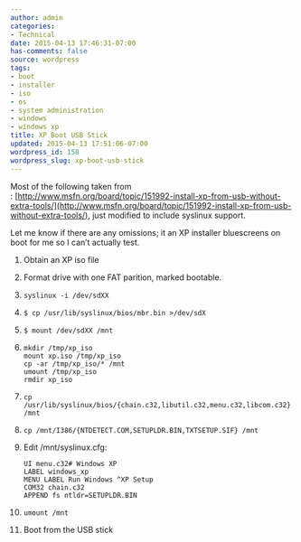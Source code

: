 ```yaml
---
author: admin
categories:
- Technical
date: 2015-04-13 17:46:31-07:00
has-comments: false
source: wordpress
tags:
- boot
- installer
- iso
- os
- system administration
- windows
- windows xp
title: XP Boot USB Stick
updated: 2015-04-13 17:51:06-07:00
wordpress_id: 158
wordpress_slug: xp-boot-usb-stick
---
```

Most of the following taken from : [http://www.msfn.org/board/topic/151992-install-xp-from-usb-without-extra-tools/](http://www.msfn.org/board/topic/151992-install-xp-from-usb-without-extra-tools/), just modified to include syslinux support.

Let me know if there are any omissions; it an XP installer bluescreens on boot for me so I can’t actually test.

1.  Obtain an XP iso file
2.  Format drive with one FAT parition, marked bootable.
3.  
    ```
    syslinux -i /dev/sdXX
    ```
    
4.  
    ```
    $ cp /usr/lib/syslinux/bios/mbr.bin >/dev/sdX
    ```
    
5.  
    ```
    $ mount /dev/sdXX /mnt
    ```
    
6.  
    ```
    mkdir /tmp/xp_iso
    mount xp.iso /tmp/xp_iso
    cp -ar /tmp/xp_iso/* /mnt
    umount /tmp/xp_iso
    rmdir xp_iso
    ```
    
7.  
    ```
    cp /usr/lib/syslinux/bios/{chain.c32,libutil.c32,menu.c32,libcom.c32} /mnt
    ```
    
8.  
    ```
    cp /mnt/I386/{NTDETECT.COM,SETUPLDR.BIN,TXTSETUP.SIF} /mnt
    ```
    
9.  Edit /mnt/syslinux.cfg:
    
    ```
    UI menu.c32# Windows XP
    LABEL windows_xp
    MENU LABEL Run Windows ^XP Setup
    COM32 chain.c32
    APPEND fs ntldr=SETUPLDR.BIN
    ```
    
10.  
    ```
    umount /mnt
    ```
    
11. Boot from the USB stick
